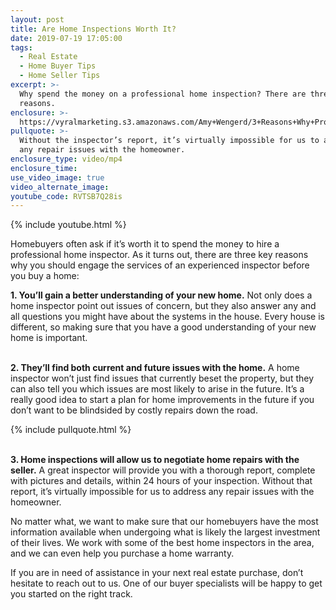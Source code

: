 ```yaml
---
layout: post
title: Are Home Inspections Worth It?
date: 2019-07-19 17:05:00
tags:
  - Real Estate
  - Home Buyer Tips
  - Home Seller Tips
excerpt: >-
  Why spend the money on a professional home inspection? There are three good
  reasons.
enclosure: >-
  https://vyralmarketing.s3.amazonaws.com/Amy+Wengerd/3+Reasons+Why+Professional+Home+Inspections+are+Worth+the+Money.mp4
pullquote: >-
  Without the inspector’s report, it’s virtually impossible for us to address
  any repair issues with the homeowner.
enclosure_type: video/mp4
enclosure_time:
use_video_image: true
video_alternate_image:
youtube_code: RVTSB7Q28is
---
```


{% include youtube.html %}

Homebuyers often ask if it’s worth it to spend the money to hire a professional home inspector. As it turns out, there are three key reasons why you should engage the services of an experienced inspector before you buy a home:

**1\. You’ll gain a better understanding of your new home.** Not only does a home inspector point out issues of concern, but they also answer any and all questions you might have about the systems in the house. Every house is different, so making sure that you have a good understanding of your new home is important.

<br>**2\. They’ll find both current and future issues with the home.** A home inspector won’t just find issues that currently beset the property, but they can also tell you which issues are most likely to arise in the future. It’s a really good idea to start a plan for home improvements in the future if you don’t want to be blindsided by costly repairs down the road.

{% include pullquote.html %}

<br>**3\. Home inspections will allow us to negotiate home repairs with the seller.** A great inspector will provide you with a thorough report, complete with pictures and details, within 24 hours of your inspection. Without that report, it’s virtually impossible for us to address any repair issues with the homeowner.

No matter what, we want to make sure that our homebuyers have the most information available when undergoing what is likely the largest investment of their lives. We work with some of the best home inspectors in the area, and we can even help you purchase a home warranty.

If you are in need of assistance in your next real estate purchase, don’t hesitate to reach out to us. One of our buyer specialists will be happy to get you started on the right track.
